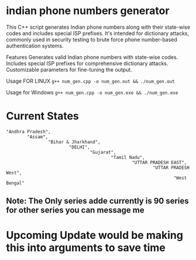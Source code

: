 # indian phone numbers generator
This C++ script generates Indian phone numbers along with their state-wise codes and includes special ISP prefixes. It's intended for dictionary attacks, commonly used in security testing to brute force phone number-based authentication systems.

Features
Generates valid Indian phone numbers with state-wise codes.
Includes special ISP prefixes for comprehensive dictionary attacks.
Customizable parameters for fine-tuning the output.


Usage FOR LINUX
`g++ num_gen.cpp -o num_gen.out && ./num_gen.out`

Usage for Windows
`g++ num_gen.cpp -o num_gen.exe && ./num_gen.exe`
# Current States
    "Andhra Pradesh",
            "Assam",
                    "Bihar & Jharkhand",
                            "DELHI",
                                    "Gujarat",
                                            "Tamil Nadu",
                                                    "UTTAR PRADESH EAST",
                                                            "UTTAR PRADESH West",
                                                                    "West Bengal"
                                                                            

## Note: The Only series adde  currently is 90 series for other series you can message me 

# Upcoming Update would be making this into arguments to save time



